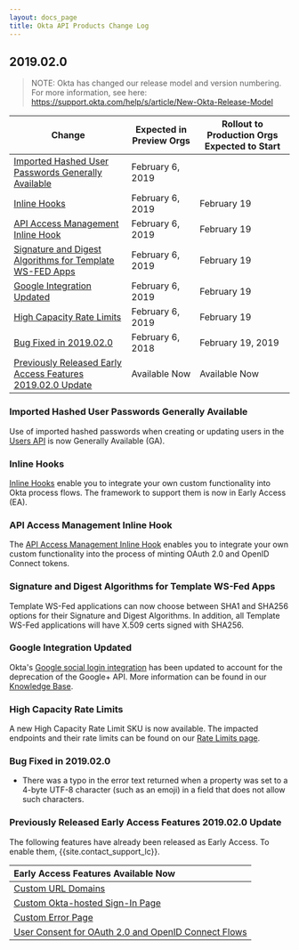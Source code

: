 ```yaml
---
layout: docs_page
title: Okta API Products Change Log
---
```


## 2019.02.0

> NOTE: Okta has changed our release model and version numbering. For more information, see here: <https://support.okta.com/help/s/article/New-Okta-Release-Model>

| Change                                                                                                                | Expected in Preview Orgs | Rollout to Production Orgs Expected to Start |
|-----------------------------------------------------------------------------------------------------------------------|--------------------------|----------------------------------------------|
| [Imported Hashed User Passwords Generally Available](#imported-hashed-user-passwords-generally-available)                                                     | February 6, 2019         |                                              |
| [Inline Hooks](#inline-hooks)                                                                                         | February 6, 2019         | February 19                                  |
| [API Access Management Inline Hook](#api-access-management-inline-hook)                                               | February 6, 2019         | February 19                                  |
| [Signature and Digest Algorithms for Template WS-FED Apps](#signature-and-digest-algorithms-for-template-ws-fed-apps) | February 6, 2019         | February 19                                  |
| [Google Integration Updated](#google-integration-updated) | February 6, 2019         | February 19                                  |
| [High Capacity Rate Limits](#high-capacity-rate-limits) | February 6, 2019         | February 19                                  |
| [Bug Fixed in 2019.02.0](#bug-fixed-in-2019010)                                                                       | February 6, 2018         | February 19, 2019
| [Previously Released Early Access Features 2019.02.0 Update](#previously-released-early-access-features-2019010-update) | Available Now            | Available Now                                |

### Imported Hashed User Passwords Generally Available

Use of imported hashed passwords when creating or updating users in the [Users API](/docs/api/resources/users) is now Generally Available (GA). <!--OKTA-205592-->

### Inline Hooks

[Inline Hooks](/use_cases/inline_hooks/) enable you to integrate your own custom functionality into Okta process flows. The framework to support them is now in Early Access (EA). <!--OKTA-205011-->

### API Access Management Inline Hook

The [API Access Management Inline Hook](/use_cases/inline_hooks/api_am_hook/api_am_hook) enables you to integrate your own custom functionality into the process of minting OAuth 2.0 and OpenID Connect tokens. <!--OKTA-206634-->

### Signature and Digest Algorithms for Template WS-Fed Apps

Template WS-Fed applications can now choose between SHA1 and SHA256 options for their Signature and Digest Algorithms. In addition, all Template WS-Fed applications will have X.509 certs signed with SHA256. <!--OKTA-202447-->

### Google Integration Updated

Okta's [Google social login integration](/authentication-guide/social-login/google) has been updated to account for the deprecation of the Google+ API. More information can be found in our [Knowledge Base](https://support.okta.com/help/Documentation/Knowledge_Article/Google-API-Deprecation-and-Okta).

### High Capacity Rate Limits

A new High Capacity Rate Limit SKU is now available.  The impacted endpoints and their rate limits can be found on our [Rate Limits page](/docs/api/getting_started/rate-limits). <!--OKTA-203819-->

### Bug Fixed in 2019.02.0

* There was a typo in the error text returned when a property was set to a 4-byte UTF-8 character (such as an emoji) in a field that does not allow such characters. <!--OKTA-145565-->

### Previously Released Early Access Features 2019.02.0 Update

The following features have already been released as Early Access. To enable them, {{site.contact_support_lc}}.

| Early Access Features Available Now
| :------------------------------------------------- |
| [Custom URL Domains](#custom-url-domains-are-in-early-access)|
| [Custom Okta-hosted Sign-In Page](#custom-okta-hosted-sign-in-page-is-in-early-access)|
| [Custom Error Page](#custom-error-page-is-in-early-access)|
| [User Consent for OAuth 2.0 and OpenID Connect Flows](#user-consent-for-oauth-20-and-openid-connect-flows-in-early-availability-ea) |
